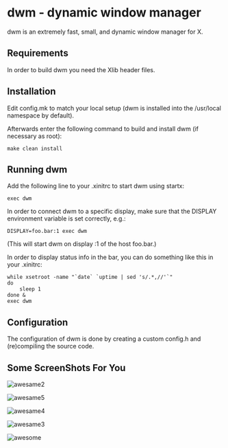 dwm - dynamic window manager
============================
dwm is an extremely fast, small, and dynamic window manager for X.


Requirements
------------
In order to build dwm you need the Xlib header files.


Installation
------------
Edit config.mk to match your local setup (dwm is installed into
the /usr/local namespace by default).

Afterwards enter the following command to build and install dwm (if
necessary as root):

    make clean install


Running dwm
-----------
Add the following line to your .xinitrc to start dwm using startx:

    exec dwm

In order to connect dwm to a specific display, make sure that
the DISPLAY environment variable is set correctly, e.g.:

    DISPLAY=foo.bar:1 exec dwm

(This will start dwm on display :1 of the host foo.bar.)

In order to display status info in the bar, you can do something
like this in your .xinitrc:

    while xsetroot -name "`date` `uptime | sed 's/.*,//'`"
    do
    	sleep 1
    done &
    exec dwm


Configuration
-------------
The configuration of dwm is done by creating a custom config.h
and (re)compiling the source code.

Some ScreenShots For You
------------------------
![awesame2](https://github.com/user-attachments/assets/e99b44b0-af52-4817-8cd1-d08244a03c82)

![awesame5](https://github.com/user-attachments/assets/218a70cf-4101-4ce0-b1f2-a2871162fe4f)

![awesame4](https://github.com/user-attachments/assets/ffb02fdd-17b4-4ba8-8fd5-b02e54d4abeb)

![awesame3](https://github.com/user-attachments/assets/46c00ad7-c1d8-433c-b5d5-b01b1b77687f)

![awesome](https://github.com/user-attachments/assets/98696eb6-2b0c-43a7-977f-7f3206d624ca)
